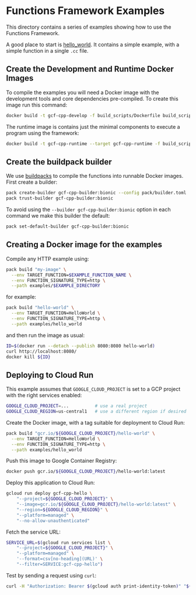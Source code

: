 # Functions Framework Examples

This directory contains a series of examples showing how to use the Functions Framework.

A good place to start is [hello_world](hello_world). It contains a simple example, with a simple function in a single
`.cc` file.

## Create the Development and Runtime Docker Images

To compile the examples you will need a Docker image with the development tools and core dependencies pre-compiled.
To create this image run this command:

```sh
docker build -t gcf-cpp-develop -f build_scripts/Dockerfile build_scripts
```

The runtime image is contains just the minimal components to execute a program using the framework:

```sh
docker build -t gcf-cpp-runtime --target gcf-cpp-runtime -f build_scripts/Dockerfile build_scripts
```

## Create the buildpack builder

We use [buildpacks](https://buildpacks.io) to compile the functions into runnable Docker images. First create a builder:

```sh
pack create-builder gcf-cpp-builder:bionic --config pack/builder.toml
pack trust-builder gcf-cpp-builder:bionic
```

To avoid using the `--builder gcf-cpp-builder:bionic` option in each command we make this builder the default:

```sh
pack set-default-builder gcf-cpp-builder:bionic
```

## Creating a Docker image for the examples

Compile any HTTP example using:

```sh
pack build "my-image" \
  --env TARGET_FUNCTION=$EXAMPLE_FUNCTION_NAME \
  --env FUNCTION_SIGNATURE_TYPE=http \
  --path examples/$EXAMPLE_DIRECTORY
```

for example:

```sh
pack build "hello-world" \
  --env TARGET_FUNCTION=HelloWorld \
  --env FUNCTION_SIGNATURE_TYPE=http \
  --path examples/hello_world
```

and then run the image as usual:

```sh
ID=$(docker run --detach --publish 8080:8080 hello-world)
curl http://localhost:8080/
docker kill ${ID}
```

## Deploying to Cloud Run

This example assumes that `GOOGLE_CLOUD_PROJECT` is set to a GCP project with the right services enabled:

```sh
GOOGLE_CLOUD_PROJECT=...          # use a real project
GOOGLE_CLOUD_REGION=us-central1   # use a different region if desired 
```

Create the Docker image, with a tag suitable for deployment to Cloud Run:

```sh
pack build "gcr.io/${GOOGLE_CLOUD_PROJECT}/hello-world" \
  --env TARGET_FUNCTION=HelloWorld \
  --env FUNCTION_SIGNATURE_TYPE=http \
  --path examples/hello_world
```

Push this image to Google Container Registry:

```sh
docker push gcr.io/${GOOGLE_CLOUD_PROJECT}/hello-world:latest
```

Deploy this application to Cloud Run:

```sh
gcloud run deploy gcf-cpp-hello \
    "--project=${GOOGLE_CLOUD_PROJECT}" \
    "--image=gcr.io/${GOOGLE_CLOUD_PROJECT}/hello-world:latest" \
    "--region=${GOOGLE_CLOUD_REGION}" \
    "--platform=managed" \
    "--no-allow-unauthenticated"
```

Fetch the service URL:

```bash
SERVICE_URL=$(gcloud run services list \
    "--project=${GOOGLE_CLOUD_PROJECT}" \
    "--platform=managed" \
    '--format=csv[no-heading](URL)' \
    "--filter=SERVICE:gcf-cpp-hello")
```

Test by sending a request using `curl`:

```bash
curl -H "Authorization: Bearer $(gcloud auth print-identity-token)" "${SERVICE_URL}"
```
